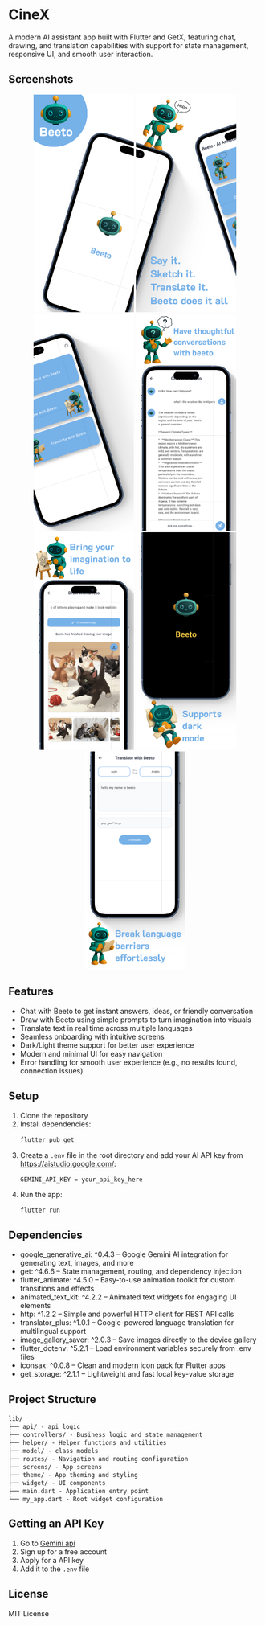 # CineX

A modern AI assistant app built with Flutter and GetX, featuring chat, drawing, and translation capabilities with support for state management, responsive UI, and smooth user interaction.

## Screenshots

<div align="center">
  <img src="assets/screenshots/Preview.png" width="200" alt="Splash Screen"/>
  <img src="assets/screenshots/Preview-1.png" width="200" alt="Splash Screen"/>
  <img src="assets/screenshots/Preview-2.png" width="200" alt="Home Details"/>
  <img src="assets/screenshots/Preview-3.png" width="200" alt="Chat Screen"/>
  <img src="assets/screenshots/Preview-4.png" width="200" alt="Translation screen"/>
  <img src="assets/screenshots/Preview-5.png" width="200" alt="Image Generation Screen"/>
  <img src="assets/screenshots/Preview-6.png" width="200" alt="Dark Mode Screen"/>
</div>

## Features

- Chat with Beeto to get instant answers, ideas, or friendly conversation
- Draw with Beeto using simple prompts to turn imagination into visuals
- Translate text in real time across multiple languages
- Seamless onboarding with intuitive screens
- Dark/Light theme support for better user experience
- Modern and minimal UI for easy navigation 
- Error handling for smooth user experience (e.g., no results found, connection issues)

## Setup

1. Clone the repository
2. Install dependencies:
   ```bash
   flutter pub get
   ```
3. Create a `.env` file in the root directory and add your AI API key from https://aistudio.google.com/:
   ```
   GEMINI_API_KEY = your_api_key_here
   ```
4. Run the app:
   ```bash
   flutter run
   ```

## Dependencies

- google_generative_ai: ^0.4.3 – Google Gemini AI integration for generating text, images, and more
- get: ^4.6.6 – State management, routing, and dependency injection
- flutter_animate: ^4.5.0 – Easy-to-use animation toolkit for custom transitions and effects
- animated_text_kit: ^4.2.2 – Animated text widgets for engaging UI elements
- http: ^1.2.2 – Simple and powerful HTTP client for REST API calls
- translator_plus: ^1.0.1 – Google-powered language translation for multilingual support
- image_gallery_saver: ^2.0.3 – Save images directly to the device gallery
- flutter_dotenv: ^5.2.1 – Load environment variables securely from .env files
- iconsax: ^0.0.8 – Clean and modern icon pack for Flutter apps
- get_storage: ^2.1.1 – Lightweight and fast local key-value storage


## Project Structure

```
lib/
├── api/ - api logic
├── controllers/ - Business logic and state management
├── helper/ - Helper functions and utilities
├── model/ - class models
├── routes/ - Navigation and routing configuration
├── screens/ - App screens
├── theme/ - App theming and styling
├── widget/ - UI components
├── main.dart - Application entry point
└── my_app.dart - Root widget configuration
```

## Getting an API Key

1. Go to [Gemini api](https://aistudio.google.com/)
2. Sign up for a free account
3. Apply for a API key
4. Add it to the `.env` file

## License

MIT License
